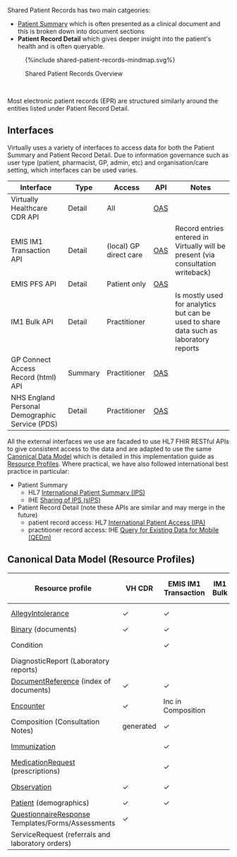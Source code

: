 
Shared Patient Records has two main catgeories:

- [Patient Summary](StructureDefinition-PatientSummary.html) which is often presented as a clinical document and this is broken down into document sections 
- **Patient Record Detail** which gives deeper insight into the patient's health and is often queryable.

<figure>
{%include shared-patient-records-mindmap.svg%}
<p id="fX.X.X.X-X" class="figureTitle">Shared Patient Records Overview</p>
</figure>
<br clear="all">

Most electronic patient records (EPR) are structured similarly around the entities listed under Patient Record Detail.

## Interfaces

Virtually uses a variety of interfaces to access data for both the Patient Summary and Patient Record Detail. Due to information governance such as user type (patient, pharmacist, GP, admin, etc) and organisation/care setting, which interfaces can be used varies.  

| Interface                                      | Type    | Access                 | API                                                                                                                    | Notes                                                                                 |
|------------------------------------------------|---------|------------------------|------------------------------------------------------------------------------------------------------------------------|---------------------------------------------------------------------------------------|
| Virtually Healthcare CDR API                   | Detail  | All                    | [OAS](https://pjoxxcgvvf.execute-api.eu-west-2.amazonaws.com/swagger-ui/index.html#/VH%20Clinical%20Data%20Repository) |                                                                                       |
| EMIS IM1 Transaction API                       | Detail  | (local) GP direct care | [OAS](https://pjoxxcgvvf.execute-api.eu-west-2.amazonaws.com/swagger-ui/index.html#/EMIS%20Web)                        | Record entries entered in Virtually will be present (via consultation writeback)      |
| EMIS PFS API                                   | Detail  | Patient only           | [OAS](https://836ix1x1m8.execute-api.eu-west-2.amazonaws.com/swagger-ui/index.html)                                    |                                                                                       |
| IM1 Bulk API                              | Detail  | Practitioner           |                                                                                                                        | Is mostly used for analytics but can be used to share data such as laboratory reports |
| GP Connect Access Record (html) API            | Summary | Practitioner           | [OAS](https://fubfc00id1.execute-api.eu-west-2.amazonaws.com/swagger-ui/index.html#/GP%20Connect)                      |                                                                                       |
| NHS England Personal Demographic Service (PDS) | Detail  | Practitioner           | [OAS](https://fubfc00id1.execute-api.eu-west-2.amazonaws.com/swagger-ui/index.html#/NHS%20England%20Service)           |                                                                                       | 

All the external interfaces we use are facaded to use HL7 FHIR RESTful APIs to give consistent access to the data and are adapted to use the same [Canonical Data Model](https://www.enterpriseintegrationpatterns.com/patterns/messaging/CanonicalDataModel.html) which is detailed in this implementation guide as [Resource Profiles](artifacts.html#5).
Where practical, we have also followed international best practice in particular:

- Patient Summary 
  - HL7 [International Patient Summary (IPS)](https://build.fhir.org/ig/HL7/fhir-ips/index.html)
  - IHE [Sharing of IPS (sIPS)](https://profiles.ihe.net/ITI/sIPS/index.html)
- Patient Record Detail (note these APIs are similar and may merge in the future)
  - patient record access: HL7 [International Patient Access (IPA)](https://build.fhir.org/ig/HL7/fhir-ipa/)
  - practitioner record access: IHE [Query for Existing Data for Mobile (QEDm)](https://build.fhir.org/ig/IHE/QEDm/branches/master/index.html)

## Canonical Data Model (Resource Profiles)

| Resource profile                                                                                    | VH CDR    | EMIS IM1 Transaction | IM1 Bulk | EMIS PFS | GP Connect (html) | NHS PDS  | 
|-----------------------------------------------------------------------------------------------------|-----------|----------------------|---------------|----------|-------------------|----------|
| [AllegyIntolerance](StructureDefinition-AllergyIntolerance.html)                                    | &#10003;  | &#10003;             |               | &#10003; | summary only      |          |
| [Binary](StructureDefinition-Binary.html) (documents)                                               | &#10003;  | &#10003;             |               | &#10003; |                   |          |
| Condition                                                                                           |           | &#10003;             |               | &#10003; | summary only      |          |
| DiagnosticReport (Laboratory reports)                                                               |           |                      |               |          |                   |          |
| [DocumentReference](StructureDefinition-DocumentReference.html) (index of documents)                | &#10003;  | &#10003;             |               | &#10003; |                   |          |
| [Encounter](StructureDefinition-Encounter.html)                                                     | &#10003;  | Inc in Composition   |               | &#10003; | summary only      |          |
| Composition (Consultation Notes)                                                                    | generated | &#10003;             |               |          |                   |          |
| [Immunization](StructureDefinition-Immunization.html)                                               |           | &#10003;             |               | &#10003; | summary only      |          |
| [MedicationRequest](StructureDefinition-MedicationRequest.html) (prescriptions)                     |           | &#10003;             |               | &#10003; | summary only      |          |
| [Observation](StructureDefinition-Observation.html)                                                 | &#10003;  | &#10003;             |               | &#10003; | summary only      |          |
| [Patient](StructureDefinition-Patient.html) (demographics)                                          | &#10003;  | &#10003;             |               | &#10003; |                   | &#10003; |
| [QuestionnaireResponse](StructureDefinition-QuestionnaireResponse.html) Templates/Forms/Assessments | &#10003;  |                      |               |          |                   | &#10003; |
| ServiceRequest (referrals and laboratory orders)                                                    |           |                      |               |          |                   |          |

